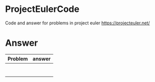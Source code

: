 # ProjectEulerCode
Code and answer for problems in project euler https://projecteuler.net/

# Answer

| Problem | answer |
|:---------:|:--------:|
|||
|||
|||
|||
|||
|||
|||